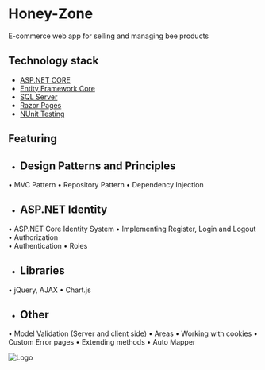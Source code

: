 
# Honey-Zone

E-commerce web app for selling and managing bee products




## Technology stack

- [ASP.NET CORE](https://dotnet.microsoft.com/en-us/apps/aspnet)
- [Entity Framework Core](https://learn.microsoft.com/en-us/ef/core/)
- [SQL Server](https://www.microsoft.com/en-us/sql-server/sql-server-downloads)
- [Razor Pages](https://learn.microsoft.com/en-us/aspnet/core/razor-pages/?view=aspnetcore-8.0&tabs=visual-studio)
- [NUnit Testing](https://nunit.org)


## Featuring

- ## Design Patterns and Principles
• MVC Pattern
• Repository Pattern
• Dependency Injection

- ## ASP.NET Identity
• ASP.NET Core Identity System
• Implementing Register, Login and Logout
• Authorization  
• Authentication 
• Roles

- ## Libraries
• jQuery, AJAX
• Chart.js

- ## Other
• Model Validation (Server and client side)
• Areas
• Working with cookies
• Custom Error pages
• Extending methods
• Auto Mapper



![Logo](https://i.imgur.com/DBfdgys.png)

